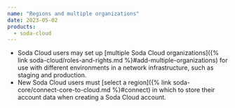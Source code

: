 ```yaml
---
name: "Regions and multiple organizations"
date: 2023-05-02
products:
  - soda-cloud
---
```


* Soda Cloud users may set up [multiple Soda Cloud organizations]({% link soda-cloud/roles-and-rights.md %}#add-multiple-organizations) for use with different environments in a network infrastructure, such as staging and production.
* New Soda Cloud users must [select a region]({% link soda-core/connect-core-to-cloud.md %}#connect) in which to store their account data when creating a Soda Cloud account.